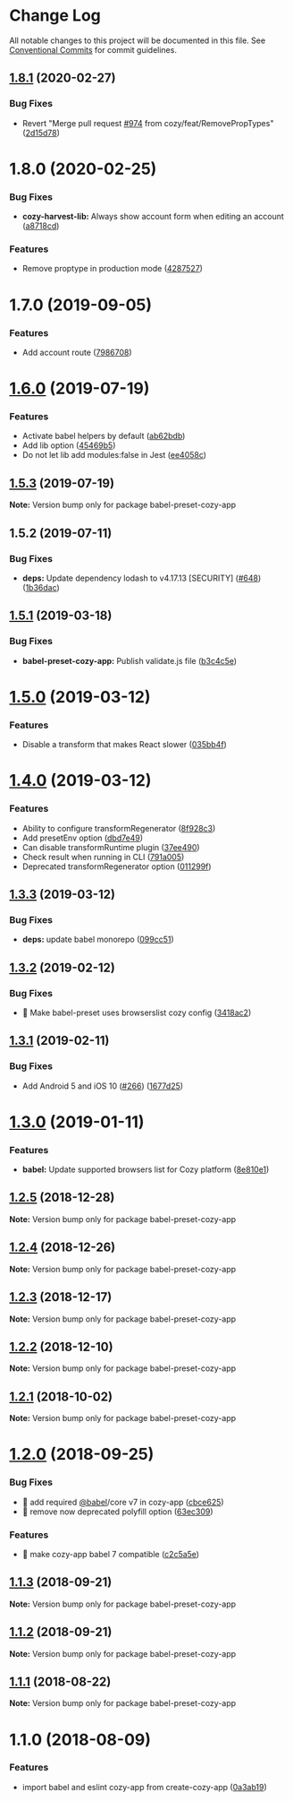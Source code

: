 # Change Log

All notable changes to this project will be documented in this file.
See [Conventional Commits](https://conventionalcommits.org) for commit guidelines.

## [1.8.1](https://github.com/cozy/cozy-libs/compare/babel-preset-cozy-app@1.8.0...babel-preset-cozy-app@1.8.1) (2020-02-27)


### Bug Fixes

* Revert "Merge pull request [#974](https://github.com/cozy/cozy-libs/issues/974) from cozy/feat/RemovePropTypes" ([2d15d78](https://github.com/cozy/cozy-libs/commit/2d15d78))





# 1.8.0 (2020-02-25)


### Bug Fixes

* **cozy-harvest-lib:** Always show account form when editing an account ([a8718cd](https://github.com/cozy/cozy-libs/commit/a8718cd))


### Features

* Remove proptype in production mode ([4287527](https://github.com/cozy/cozy-libs/commit/4287527))





# 1.7.0 (2019-09-05)


### Features

* Add account route ([7986708](https://github.com/cozy/cozy-libs/commit/7986708))





# [1.6.0](https://github.com/cozy/cozy-libs/compare/babel-preset-cozy-app@1.5.3...babel-preset-cozy-app@1.6.0) (2019-07-19)


### Features

* Activate babel helpers by default ([ab62bdb](https://github.com/cozy/cozy-libs/commit/ab62bdb))
* Add lib option ([45469b5](https://github.com/cozy/cozy-libs/commit/45469b5))
* Do not let lib add modules:false in Jest ([ee4058c](https://github.com/cozy/cozy-libs/commit/ee4058c))





## [1.5.3](https://github.com/cozy/cozy-libs/compare/babel-preset-cozy-app@1.5.2...babel-preset-cozy-app@1.5.3) (2019-07-19)

**Note:** Version bump only for package babel-preset-cozy-app





## 1.5.2 (2019-07-11)


### Bug Fixes

* **deps:** Update dependency lodash to v4.17.13 [SECURITY] ([#648](https://github.com/cozy/cozy-libs/issues/648)) ([1b36dac](https://github.com/cozy/cozy-libs/commit/1b36dac))





<a name="1.5.1"></a>
## [1.5.1](https://github.com/cozy/cozy-libs/compare/babel-preset-cozy-app@1.5.0...babel-preset-cozy-app@1.5.1) (2019-03-18)


### Bug Fixes

* **babel-preset-cozy-app:** Publish validate.js file ([b3c4c5e](https://github.com/cozy/cozy-libs/commit/b3c4c5e))




<a name="1.5.0"></a>
# [1.5.0](https://github.com/cozy/cozy-libs/compare/babel-preset-cozy-app@1.4.0...babel-preset-cozy-app@1.5.0) (2019-03-12)


### Features

* Disable a transform that makes React slower ([035bb4f](https://github.com/cozy/cozy-libs/commit/035bb4f))




<a name="1.4.0"></a>
# [1.4.0](https://github.com/cozy/cozy-libs/compare/babel-preset-cozy-app@1.3.3...babel-preset-cozy-app@1.4.0) (2019-03-12)


### Features

* Ability to configure transformRegenerator ([8f928c3](https://github.com/cozy/cozy-libs/commit/8f928c3))
* Add presetEnv option ([dbd7e49](https://github.com/cozy/cozy-libs/commit/dbd7e49))
* Can disable transformRuntime plugin ([37ee490](https://github.com/cozy/cozy-libs/commit/37ee490))
* Check result when running in CLI ([791a005](https://github.com/cozy/cozy-libs/commit/791a005))
* Deprecated transformRegenerator option ([011299f](https://github.com/cozy/cozy-libs/commit/011299f))




<a name="1.3.3"></a>
## [1.3.3](https://github.com/cozy/cozy-libs/compare/babel-preset-cozy-app@1.3.1...babel-preset-cozy-app@1.3.3) (2019-03-12)


### Bug Fixes

* **deps:** update babel monorepo ([099cc51](https://github.com/cozy/cozy-libs/commit/099cc51))




<a name="1.3.2"></a>
## [1.3.2](https://github.com/cozy/cozy-libs/compare/babel-preset-cozy-app@1.3.1...babel-preset-cozy-app@1.3.2) (2019-02-12)


### Bug Fixes

* :nail_care: Make babel-preset uses browserslist cozy config ([3418ac2](https://github.com/cozy/cozy-libs/commit/3418ac2))




<a name="1.3.1"></a>
## [1.3.1](https://github.com/cozy/cozy-libs/compare/babel-preset-cozy-app@1.3.0...babel-preset-cozy-app@1.3.1) (2019-02-11)


### Bug Fixes

* Add Android 5 and iOS 10 ([#266](https://github.com/cozy/cozy-libs/issues/266)) ([1677d25](https://github.com/cozy/cozy-libs/commit/1677d25))




<a name="1.3.0"></a>
# [1.3.0](https://github.com/cozy/cozy-libs/compare/babel-preset-cozy-app@1.2.5...babel-preset-cozy-app@1.3.0) (2019-01-11)


### Features

* **babel:** Update supported browsers list for Cozy platform ([8e810e1](https://github.com/cozy/cozy-libs/commit/8e810e1))




<a name="1.2.5"></a>
## [1.2.5](https://github.com/cozy/cozy-libs/compare/babel-preset-cozy-app@1.2.4...babel-preset-cozy-app@1.2.5) (2018-12-28)




**Note:** Version bump only for package babel-preset-cozy-app

<a name="1.2.4"></a>
## [1.2.4](https://github.com/CPatchane/create-cozy-app/compare/babel-preset-cozy-app@1.2.3...babel-preset-cozy-app@1.2.4) (2018-12-26)




**Note:** Version bump only for package babel-preset-cozy-app

<a name="1.2.3"></a>
## [1.2.3](https://github.com/CPatchane/create-cozy-app/compare/babel-preset-cozy-app@1.2.1...babel-preset-cozy-app@1.2.3) (2018-12-17)




**Note:** Version bump only for package babel-preset-cozy-app

<a name="1.2.2"></a>
## [1.2.2](https://github.com/CPatchane/create-cozy-app/compare/babel-preset-cozy-app@1.2.1...babel-preset-cozy-app@1.2.2) (2018-12-10)




**Note:** Version bump only for package babel-preset-cozy-app

<a name="1.2.1"></a>
## [1.2.1](https://github.com/CPatchane/create-cozy-app/compare/babel-preset-cozy-app@1.2.0...babel-preset-cozy-app@1.2.1) (2018-10-02)




**Note:** Version bump only for package babel-preset-cozy-app

<a name="1.2.0"></a>
# [1.2.0](https://github.com/CPatchane/create-cozy-app/compare/babel-preset-cozy-app@1.1.3...babel-preset-cozy-app@1.2.0) (2018-09-25)


### Bug Fixes

* 🔧 add required [@babel](https://github.com/babel)/core v7 in cozy-app ([cbce625](https://github.com/CPatchane/create-cozy-app/commit/cbce625))
* 🔧 remove now deprecated polyfill option ([63ec309](https://github.com/CPatchane/create-cozy-app/commit/63ec309))


### Features

* 🔧  make cozy-app babel 7 compatible ([c2c5a5e](https://github.com/CPatchane/create-cozy-app/commit/c2c5a5e))




<a name="1.1.3"></a>
## [1.1.3](https://github.com/CPatchane/create-cozy-app/compare/babel-preset-cozy-app@1.1.2...babel-preset-cozy-app@1.1.3) (2018-09-21)




**Note:** Version bump only for package babel-preset-cozy-app

<a name="1.1.2"></a>
## [1.1.2](https://github.com/CPatchane/create-cozy-app/compare/babel-preset-cozy-app@1.1.1...babel-preset-cozy-app@1.1.2) (2018-09-21)




**Note:** Version bump only for package babel-preset-cozy-app

<a name="1.1.1"></a>
## [1.1.1](https://github.com/CPatchane/create-cozy-app/compare/babel-preset-cozy-app@1.1.0...babel-preset-cozy-app@1.1.1) (2018-08-22)




**Note:** Version bump only for package babel-preset-cozy-app

<a name="1.1.0"></a>
# 1.1.0 (2018-08-09)


### Features

* import babel and eslint cozy-app from create-cozy-app ([0a3ab19](https://github.com/CPatchane/create-cozy-app/commit/0a3ab19))

